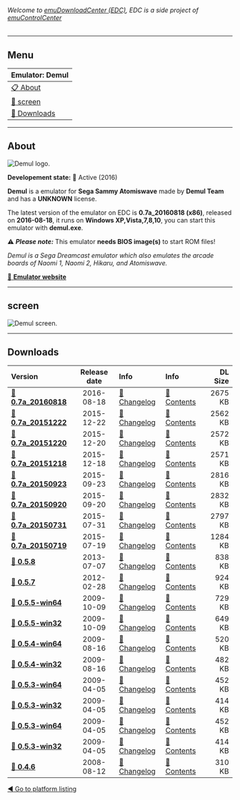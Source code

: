###### Welcome to [emuDownloadCenter (EDC)](https://github.com/PhoenixInteractiveNL/emuDownloadCenter/wiki/), EDC is a side project of [emuControlCenter](https://github.com/PhoenixInteractiveNL/emuControlCenter/wiki/)
***
## Menu
| **Emulator: Demul** |
|:---------|
| [:clipboard: About](#about) |
| [:sunrise: screen](#screen) |
| [:floppy_disk: Downloads](#downloads) |
***
## About
![](https://github.com/PhoenixInteractiveNL/emuDownloadCenter/wiki/images_emulator/demul_logo_200.jpg "Demul logo.")

**Developement state:** :large_blue_circle: Active (2016)

**Demul** is a emulator for **Sega Sammy Atomiswave** made by **Demul Team** and has a **UNKNOWN** license.

The latest version of the emulator on EDC is **0.7a_20160818 (x86)**, released on **2016-08-18**, it runs on **Windows XP,Vista,7,8,10**, you can start this emulator with **demul.exe**.

:warning: _**Please note:**_ This emulator **needs BIOS image(s)** to start ROM files!

_Demul is a Sega Dreamcast emulator which also emulates the arcade boards of Naomi 1, Naomi 2, Hikaru, and Atomiswave._

[:link: **Emulator website**](http://demul.emulation64.com)
***
## screen
![](https://raw.githubusercontent.com/PhoenixInteractiveNL/emuDownloadCenter/master/hooks/demul/emulator_screen_01.jpg "Demul screen.")
***
## Downloads
| Version  | Release date  | Info       | Info       | DL Size    |
|:---------|:-------------:|:-----------|:-----------|-----------:|
| [:floppy_disk: **0.7a_20160818**](https://github.com/PhoenixInteractiveNL/edc-repo0002/raw/master/demul/0.7a_20160818.7z) | 2016-08-18 | [:page_facing_up: Changelog](https://github.com/PhoenixInteractiveNL/edc-repo0002/blob/master/demul/0.7a_20160818_changelog.txt) | [:mag_right: Contents](https://github.com/PhoenixInteractiveNL/edc-repo0002/blob/master/demul/0.7a_20160818_contents.txt) | 2675 KB |
| [:floppy_disk: **0.7a_20151222**](https://github.com/PhoenixInteractiveNL/edc-repo0002/raw/master/demul/0.7a_20151222.7z) | 2015-12-22 | [:page_facing_up: Changelog](https://github.com/PhoenixInteractiveNL/edc-repo0002/blob/master/demul/0.7a_20151222_changelog.txt) | [:mag_right: Contents](https://github.com/PhoenixInteractiveNL/edc-repo0002/blob/master/demul/0.7a_20151222_contents.txt) | 2562 KB |
| [:floppy_disk: **0.7a_20151220**](https://github.com/PhoenixInteractiveNL/edc-repo0002/raw/master/demul/0.7a_20151220.7z) | 2015-12-20 | [:page_facing_up: Changelog](https://github.com/PhoenixInteractiveNL/edc-repo0002/blob/master/demul/0.7a_20151220_changelog.txt) | [:mag_right: Contents](https://github.com/PhoenixInteractiveNL/edc-repo0002/blob/master/demul/0.7a_20151220_contents.txt) | 2572 KB |
| [:floppy_disk: **0.7a_20151218**](https://github.com/PhoenixInteractiveNL/edc-repo0002/raw/master/demul/0.7a_20151218.7z) | 2015-12-18 | [:page_facing_up: Changelog](https://github.com/PhoenixInteractiveNL/edc-repo0002/blob/master/demul/0.7a_20151218_changelog.txt) | [:mag_right: Contents](https://github.com/PhoenixInteractiveNL/edc-repo0002/blob/master/demul/0.7a_20151218_contents.txt) | 2571 KB |
| [:floppy_disk: **0.7a_20150923**](https://github.com/PhoenixInteractiveNL/edc-repo0002/raw/master/demul/0.7a_20150923.7z) | 2015-09-23 | [:page_facing_up: Changelog](https://github.com/PhoenixInteractiveNL/edc-repo0002/blob/master/demul/0.7a_20150923_changelog.txt) | [:mag_right: Contents](https://github.com/PhoenixInteractiveNL/edc-repo0002/blob/master/demul/0.7a_20150923_contents.txt) | 2816 KB |
| [:floppy_disk: **0.7a_20150920**](https://github.com/PhoenixInteractiveNL/edc-repo0002/raw/master/demul/0.7a_20150920.7z) | 2015-09-20 | [:page_facing_up: Changelog](https://github.com/PhoenixInteractiveNL/edc-repo0002/blob/master/demul/0.7a_20150920_changelog.txt) | [:mag_right: Contents](https://github.com/PhoenixInteractiveNL/edc-repo0002/blob/master/demul/0.7a_20150920_contents.txt) | 2832 KB |
| [:floppy_disk: **0.7a_20150731**](https://github.com/PhoenixInteractiveNL/edc-repo0002/raw/master/demul/0.7a_20150731.7z) | 2015-07-31 | [:page_facing_up: Changelog](https://github.com/PhoenixInteractiveNL/edc-repo0002/blob/master/demul/0.7a_20150731_changelog.txt) | [:mag_right: Contents](https://github.com/PhoenixInteractiveNL/edc-repo0002/blob/master/demul/0.7a_20150731_contents.txt) | 2797 KB |
| [:floppy_disk: **0.7a_20150719**](https://github.com/PhoenixInteractiveNL/edc-repo0002/raw/master/demul/0.7a_20150719.7z) | 2015-07-19 | [:page_facing_up: Changelog](https://github.com/PhoenixInteractiveNL/edc-repo0002/blob/master/demul/0.7a_20150719_changelog.txt) | [:mag_right: Contents](https://github.com/PhoenixInteractiveNL/edc-repo0002/blob/master/demul/0.7a_20150719_contents.txt) | 1284 KB |
| [:floppy_disk: **0.5.8**](https://github.com/PhoenixInteractiveNL/edc-repo0002/raw/master/demul/0.5.8.7z) | 2013-07-07 | [:page_facing_up: Changelog](https://github.com/PhoenixInteractiveNL/edc-repo0002/blob/master/demul/0.5.8_changelog.txt) | [:mag_right: Contents](https://github.com/PhoenixInteractiveNL/edc-repo0002/blob/master/demul/0.5.8_contents.txt) | 838 KB |
| [:floppy_disk: **0.5.7**](https://github.com/PhoenixInteractiveNL/edc-repo0002/raw/master/demul/0.5.7.7z) | 2012-02-28 | [:page_facing_up: Changelog](https://github.com/PhoenixInteractiveNL/edc-repo0002/blob/master/demul/0.5.7_changelog.txt) | [:mag_right: Contents](https://github.com/PhoenixInteractiveNL/edc-repo0002/blob/master/demul/0.5.7_contents.txt) | 924 KB |
| [:floppy_disk: **0.5.5-win64**](https://github.com/PhoenixInteractiveNL/edc-repo0002/raw/master/demul/0.5.5-win64.7z) | 2009-10-09 | [:page_facing_up: Changelog](https://github.com/PhoenixInteractiveNL/edc-repo0002/blob/master/demul/0.5.5-win64_changelog.txt) | [:mag_right: Contents](https://github.com/PhoenixInteractiveNL/edc-repo0002/blob/master/demul/0.5.5-win64_contents.txt) | 729 KB |
| [:floppy_disk: **0.5.5-win32**](https://github.com/PhoenixInteractiveNL/edc-repo0002/raw/master/demul/0.5.5-win32.7z) | 2009-10-09 | [:page_facing_up: Changelog](https://github.com/PhoenixInteractiveNL/edc-repo0002/blob/master/demul/0.5.5-win32_changelog.txt) | [:mag_right: Contents](https://github.com/PhoenixInteractiveNL/edc-repo0002/blob/master/demul/0.5.5-win32_contents.txt) | 649 KB |
| [:floppy_disk: **0.5.4-win64**](https://github.com/PhoenixInteractiveNL/edc-repo0002/raw/master/demul/0.5.4-win64.7z) | 2009-08-16 | [:page_facing_up: Changelog](https://github.com/PhoenixInteractiveNL/edc-repo0002/blob/master/demul/0.5.4-win64_changelog.txt) | [:mag_right: Contents](https://github.com/PhoenixInteractiveNL/edc-repo0002/blob/master/demul/0.5.4-win64_contents.txt) | 520 KB |
| [:floppy_disk: **0.5.4-win32**](https://github.com/PhoenixInteractiveNL/edc-repo0002/raw/master/demul/0.5.4-win32.7z) | 2009-08-16 | [:page_facing_up: Changelog](https://github.com/PhoenixInteractiveNL/edc-repo0002/blob/master/demul/0.5.4-win32_changelog.txt) | [:mag_right: Contents](https://github.com/PhoenixInteractiveNL/edc-repo0002/blob/master/demul/0.5.4-win32_contents.txt) | 482 KB |
| [:floppy_disk: **0.5.3-win64**](https://github.com/PhoenixInteractiveNL/edc-repo0002/raw/master/demul/0.5.3-win64.7z) | 2009-04-05 | [:page_facing_up: Changelog](https://github.com/PhoenixInteractiveNL/edc-repo0002/blob/master/demul/0.5.3-win64_changelog.txt) | [:mag_right: Contents](https://github.com/PhoenixInteractiveNL/edc-repo0002/blob/master/demul/0.5.3-win64_contents.txt) | 452 KB |
| [:floppy_disk: **0.5.3-win32**](https://github.com/PhoenixInteractiveNL/edc-repo0002/raw/master/demul/0.5.3-win32.7z) | 2009-04-05 | [:page_facing_up: Changelog](https://github.com/PhoenixInteractiveNL/edc-repo0002/blob/master/demul/0.5.3-win32_changelog.txt) | [:mag_right: Contents](https://github.com/PhoenixInteractiveNL/edc-repo0002/blob/master/demul/0.5.3-win32_contents.txt) | 414 KB |
| [:floppy_disk: **0.5.3-win64**](https://github.com/PhoenixInteractiveNL/edc-repo0002/raw/master/demul/0.5.3-win64.7z) | 2009-04-05 | [:page_facing_up: Changelog](https://github.com/PhoenixInteractiveNL/edc-repo0002/blob/master/demul/0.5.3-win64_changelog.txt) | [:mag_right: Contents](https://github.com/PhoenixInteractiveNL/edc-repo0002/blob/master/demul/0.5.3-win64_contents.txt) | 452 KB |
| [:floppy_disk: **0.5.3-win32**](https://github.com/PhoenixInteractiveNL/edc-repo0002/raw/master/demul/0.5.3-win32.7z) | 2009-04-05 | [:page_facing_up: Changelog](https://github.com/PhoenixInteractiveNL/edc-repo0002/blob/master/demul/0.5.3-win32_changelog.txt) | [:mag_right: Contents](https://github.com/PhoenixInteractiveNL/edc-repo0002/blob/master/demul/0.5.3-win32_contents.txt) | 414 KB |
| [:floppy_disk: **0.4.6**](https://github.com/PhoenixInteractiveNL/edc-repo0002/raw/master/demul/0.4.6.7z) | 2008-08-12 | [:page_facing_up: Changelog](https://github.com/PhoenixInteractiveNL/edc-repo0002/blob/master/demul/0.4.6_changelog.txt) | [:mag_right: Contents](https://github.com/PhoenixInteractiveNL/edc-repo0002/blob/master/demul/0.4.6_contents.txt) | 310 KB |

[:arrow_backward: Go to platform listing](https://github.com/PhoenixInteractiveNL/emuDownloadCenter/wiki/EDC-Platform-List)
